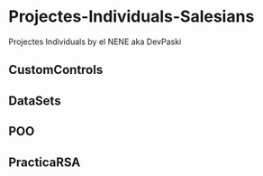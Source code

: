 # Projectes-Individuals-Salesians
Projectes Individuals by el NENE aka DevPaski

## CustomControls
## DataSets
## POO 
## PracticaRSA
